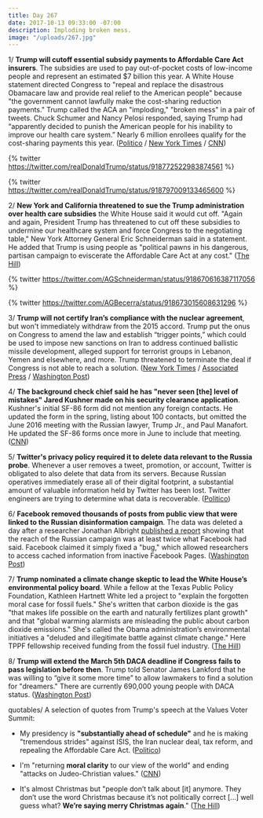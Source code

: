 ```yaml
---
title: Day 267
date: 2017-10-13 09:33:00 -07:00
description: Imploding broken mess.
image: "/uploads/267.jpg"
---
```


1/ **Trump will cutoff essential subsidy payments to Affordable Care Act insurers**. The subsidies are used to pay out-of-pocket costs of low-income people and represent an estimated $7 billion this year. A White House statement directed Congress to "repeal and replace the disastrous Obamacare law and provide real relief to the American people" because "the government cannot lawfully make the cost-sharing reduction payments." Trump called the ACA an "imploding," "broken mess" in a pair of tweets. Chuck Schumer and Nancy Pelosi responded, saying Trump had “apparently decided to punish the American people for his inability to improve our health care system.”  Nearly 6 million enrollees qualify for the cost-sharing payments this year. ([Politico](http://www.politico.com/story/2017/10/12/trump-obamacare-subsidy-243736) / [New York Times](https://www.nytimes.com/2017/10/12/us/politics/trump-obamacare-executive-order-health-insurance.html) / [CNN](http://www.cnn.com/2017/10/12/politics/obamacare-subsidies/index.html))

{% twitter https://twitter.com/realDonaldTrump/status/918772522983874561 %}

{% twitter https://twitter.com/realDonaldTrump/status/918797009133465600 %}

2/ **New York and California threatened to sue the Trump administration over health care subsidies** the White House said it would cut off. "Again and again, President Trump has threatened to cut off these subsidies to undermine our healthcare system and force Congress to the negotiating table," New York Attorney General Eric Schneiderman said in a statement. He added that Trump is using people as "political pawns in his dangerous, partisan campaign to eviscerate the Affordable Care Act at any cost." ([The Hill](http://thehill.com/policy/healthcare/355262-ags-threaten-to-sue-over-health-care-subsidies))

{% twitter https://twitter.com/AGSchneiderman/status/918670616387117056 %}

{% twitter https://twitter.com/AGBecerra/status/918673015608631296 %}

3/ **Trump will not certify Iran’s compliance with the nuclear agreement**, but won't immediately withdraw from the 2015 accord. Trump put the onus on Congress to amend the law and establish “trigger points,” which could be used to impose new sanctions on Iran to address continued ballistic missile development, alleged support for terrorist groups in Lebanon, Yemen and elsewhere, and more. Trump threatened to terminate the deal if Congress is not able to reach a solution. ([New York Times](https://www.nytimes.com/2017/10/13/us/politics/trump-iran-nuclear-deal.html) / [Associated Press](https://apnews.com/a660d3fd7e93484f82095122de8d4ff8/Trump-speech-to-vilify-Iran-over-nuke-deal,-non-nuke-issues) / [Washington Post](https://www.washingtonpost.com/politics/trump-to-set-new-conditions-for-us-to-stay-in-iran-nuclear-deal-tossing-issue-to-congress/2017/10/13/39ac3894-af82-11e7-9e58-e6288544af98_story.html))

4/ **The background check chief said he has "never seen \[the\] level of mistakes" Jared Kushner made on his security clearance application**. Kushner's initial SF-86 form did not mention any foreign contacts. He updated the form in the spring, listing about 100 contacts, but omitted the June 2016 meeting with the Russian lawyer, Trump Jr., and Paul Manafort. He updated the SF-86 forms once more in June to include that meeting. ([CNN](http://www.cnn.com/2017/10/12/politics/jared-kushner-background-check-form/))

5/ **Twitter's privacy policy required it to delete data relevant to the Russia probe**. Whenever a user removes a tweet, promotion, or account, Twitter is obligated to also delete that data from its servers. Because Russian operatives immediately erase all of their digital footprint, a substantial amount of valuable information held by Twitter has been lost. Twitter engineers are trying to determine what data is recoverable. ([Politico](http://www.politico.com/story/2017/10/13/twitter-russia-data-deleted-investigation-243730))

6/ **Facebook removed thousands of posts from public view that were linked to the Russian disinformation campaign**. The data was deleted a day after a researcher Jonathan Albright [published a report](https://whatthefuckjusthappenedtoday.com/2017/10/05/day-259/#russian-propaganda-may-have-been-sha) showing that the reach of the Russian campaign was at least twice what Facebook had said. Facebook claimed it simply fixed a "bug," which allowed researchers to access cached information from inactive Facebook Pages. ([Washington Post](https://www.washingtonpost.com/news/the-switch/wp/2017/10/12/facebook-takes-down-data-and-thousands-of-posts-obscuring-reach-of-russian-disinformation/))

7/ **Trump nominated a climate change skeptic to lead the White House’s environmental policy board**. While a fellow at the Texas Public Policy Foundation, Kathleen Hartnett White led a project to "explain the forgotten moral case for fossil fuels." She's written that carbon dioxide is the gas "that makes life possible on the earth and naturally fertilizes plant growth" and that "global warming alarmists are misleading the public about carbon dioxide emissions." She's called the Obama administration’s environmental initiatives a "deluded and illegitimate battle against climate change." Here TPPF fellowship received funding from the fossil fuel industry. ([The Hill](http://thehill.com/policy/energy-environment/355281-trump-taps-climate-skeptic-to-lead-white-house-environment-office))

8/ **Trump will extend the March 5th DACA deadline if Congress fails to pass legislation before then**. Trump told Senator James Lankford that he was willing to “give it some more time” to allow lawmakers to find a solution for "dreamers." There are currently 690,000 young people with DACA status. ([Washington Post](https://www.washingtonpost.com/powerpost/trump-to-extend-march-5-deadline-to-end-daca-protections-if-congress-doesnt-act-gop-senator-says/2017/10/12/b64d2984-afba-11e7-be94-fabb0f1e9ffb_story.html))

quotables/ A selection of quotes from Trump's speech at the Values Voter Summit:

* My presidency is **"substantially ahead of schedule"** and he is making "tremendous strides" against ISIS, the Iran nuclear deal, tax reform, and repealing the Affordable Care Act. ([Politico](http://www.politico.com/story/2017/10/13/trump-value-voters-summit-2017-243751))

* I'm "returning **moral clarity** to our view of the world" and ending "attacks on Judeo-Christian values." ([CNN](http://www.cnn.com/2017/10/13/politics/trump-values-voters-summit/index.html))

* It's almost Christmas but "people don’t talk about \[it\] anymore. They don’t use the word Christmas because it’s not politically correct \[...\] well guess what? **We’re saying merry Christmas again**." ([The Hill](http://thehill.com/homenews/administration/355303-trump-were-saying-merry-christmas-again))